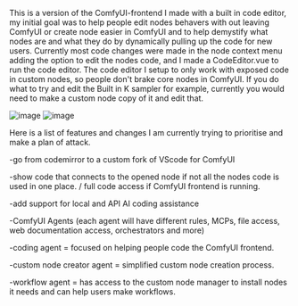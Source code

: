 This is a version of the ComfyUI-frontend I made with a built in code editor, my initial goal was to help people edit nodes behavers with out leaving ComfyUI 
or create node easier in ComfyUI and to help demystify what nodes are and what they do by dynamically pulling up the code for new users. 
Currently most code changes were made in the node context menu adding the option to edit the nodes code, and I made a CodeEditor.vue to run the code editor. 
The code editor I setup to only work with exposed code in custom nodes, so people don't brake core nodes in ComfyUI. 
If you do what to try and edit the Built in K sampler for example, currently you would need to make a custom node copy of it and edit that.

![image](https://github.com/user-attachments/assets/a5e026d9-9c11-45f5-8553-97fa0a446b56) 
![image](https://github.com/user-attachments/assets/649a1f49-da31-4c69-81c3-b0aea4bfc192)


Here is a list of features and changes I am currently trying to prioritise and make a plan of attack.

-go from codemirror to a custom fork of VScode for ComfyUI

-show code that connects to the opened node if not all the nodes code is used in one place. / full code access if ComfyUI frontend is running. 

-add support for local and API AI coding assistance 

-ComfyUI Agents (each agent will have different rules, MCPs, file access, web documentation access, orchestrators and more)
	
   -coding agent = focused on helping people code the ComfyUI frontend.
	 
   -custom node creator agent = simplified custom node creation process. 
  
   -workflow agent = has access to the custom node manager to install nodes it needs and can help users make workflows. 
